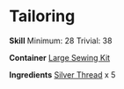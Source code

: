 <!-- TITLE: Silver String -->
<!-- SUBTITLE: A thick piece of silver string -->

# Tailoring
**Skill**
Minimum: 28
Trivial: 38

**Container**
[Large Sewing Kit](large-sewing-kit)

**Ingredients**
[Silver Thread](silver-thread) x 5